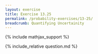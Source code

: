 ```yaml
---
layout: exercise
title: Exercise 13.25
permalink: /probability-exercises/13-25/
breadcrumb: Quantifying Uncertainity
---
```


{% include mathjax_support %}

<div><i class="arrow-up loader" data-chapter="probability-exercises" data-exercise="ex_25" data-rating="0"></i></div>
{% include_relative question.md %}
